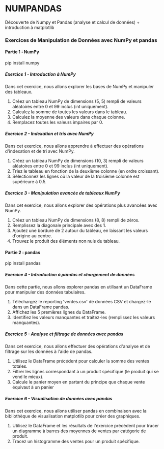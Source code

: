 # NUMPANDAS
Découverte de Numpy et Pandas (analyse et calcul de données) + introduction à matplotlib

### Exercices de Manipulation de Données avec NumPy et pandas

#### Partie 1 : NumPy
pip install numpy
##### Exercice 1 - Introduction à NumPy
Dans cet exercice, nous allons explorer les bases de NumPy et manipuler des tableaux.

1. Créez un tableau NumPy de dimensions (5, 5) rempli de valeurs aléatoires entre 0 et 99 inclus (int uniquement).
2. Calculez la somme de toutes les valeurs dans le tableau.
3. Calculez la moyenne des valeurs dans chaque colonne.
4. Remplacez toutes les valeurs impaires par 0.

##### Exercice 2 - Indexation et tris avec NumPy
Dans cet exercice, nous allons apprendre à effectuer des opérations d'indexation et de tri avec NumPy.

1. Créez un tableau NumPy de dimensions (10, 3) rempli de valeurs aléatoires entre 0 et 99 inclus (int uniquement).
2. Triez le tableau en fonction de la deuxième colonne (en ordre croissant).
3. Sélectionnez les lignes où la valeur de la troisième colonne est supérieure à 0.5.

##### Exercice 3 - Manipulation avancée de tableaux NumPy
Dans cet exercice, nous allons explorer des opérations plus avancées avec NumPy.

1. Créez un tableau NumPy de dimensions (8, 8) rempli de zéros.
2. Remplissez la diagonale principale avec des 1.
3. Ajoutez une bordure de 2 autour du tableau, en laissant les valeurs d'origine au centre.
4. Trouvez le produit des éléments non nuls du tableau.

#### Partie 2 : pandas
pip install pandas

##### Exercice 4 - Introduction à pandas et chargement de données
Dans cette partie, nous allons explorer pandas en utilisant un DataFrame pour manipuler des données tabulaires.

1. Téléchargez le reporting 'ventes.csv' de données CSV et chargez-le dans un DataFrame pandas.
2. Affichez les 5 premières lignes du DataFrame.
3. Identifiez les valeurs manquantes et traitez-les (remplissez les valeurs manquantes).

##### Exercice 5 - Analyse et filtrage de données avec pandas
Dans cet exercice, nous allons effectuer des opérations d'analyse et de filtrage sur les données à l'aide de pandas.

1. Utilisez le DataFrame précédent pour calculer la somme des ventes totales.
2. Filtrer les lignes correspondant à un produit spécifique (le produit qui se vend le mieux).
3. Calcule le panier moyen en partant du principe que chaque vente équivaut à un panier

##### Exercice 6 - Visualisation de données avec pandas
Dans cet exercice, nous allons utiliser pandas en combinaison avec la bibliothèque de visualisation matplotlib pour créer des graphiques.

1. Utilisez le DataFrame et les résultats de l'exercice précédent pour tracer un diagramme à barres des moyennes de ventes par catégorie de produit.
2. Tracez un histogramme des ventes pour un produit spécifique.

